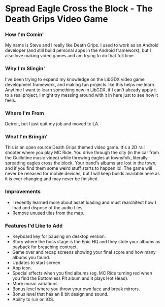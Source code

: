 # Spread Eagle Cross the Block - The Death Grips Video Game

### How I'm Comin'
My name is Steve and I really like Death Grips. I used to work as an Android developer (and still build personal apps in the Android framework), but I also love making video games and am trying to do that full time.

### Why I'm Slingin'
I've been trying to expand my knowledge on the LibGDX video game development framework, and making fun projects like this helps me learn. Anytime I want to learn something new in LibGDX, if I can't already apply it to a real project, I might try messing around with it in here just to see how it feels.

### Where I'm From
Detroit, but I just quit my job and moved to LA.

### What I'm Bringin'
This is an open source Death Grips themed video game. It's a 2D rail shooter where you play MC Ride. You drive through the city (in the car from the Guillotine music video) while throwing eagles at townsfolk, literally spreading eagles cross the block. Your band's albums are lost in the town, and if you find them some weird stuff starts to happen lol. The game will never be released for mobile devices, but I will keep builds available here as it is ever changing and may never be finished.

### Improvements
* I recently learned more about asset loading and must rearchitect how I load and dispose of the audio files.
* Remove unused tiles from the map.

### Features I'd Like to Add
* Keyboard key for pausing on desktop version.
* Story where the boss stage is the Epic HQ and they stole your albums as payback for breaching contract.
* Game over and recap screens showing your final score and how many albums you found.
* Updates to start screen.
* App icon.
* Special effects when you find albums (eg. MC Ride turning red when you find the Bottomless Pit album and it plays Hot Head).
* More music variations.
* Bonus level where you throw your own face and break mirrors.
* Bonus level that has an 8 bit design and sound.
* Ability to run on iOS.
